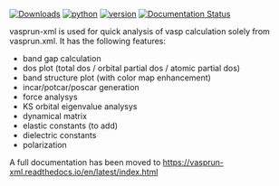[![Downloads](https://pepy.tech/badge/vasprun-xml)](https://pepy.tech/project/vasprun-xml)
[![python](https://img.shields.io/pypi/pyversions/vasprun-xml)](https://pypi.org/project/vasprun-xml/)
[![version](https://img.shields.io/pypi/v/vasprun-xml)](https://pypi.org/project/vasprun-xml/)
[![Documentation Status](https://readthedocs.org/projects/vasprun-xml/badge/?version=latest)](https://vasprun-xml.readthedocs.io/en/latest/?badge=latest)


vasprun-xml is used for quick analysis of vasp calculation solely from vasprun.xml. It has the following features:

- band gap calculation
- dos plot (total dos / orbital partial dos / atomic partial dos)
- band structure plot (with color map enhancement)
- incar/potcar/poscar generation
- force analysys
- KS orbital eigenvalue analysys
- dynamical matrix
- elastic constants (to add)
- dielectric constants
- polarization

A full documentation has been moved to https://vasprun-xml.readthedocs.io/en/latest/index.html

